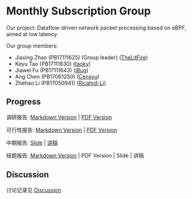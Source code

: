 # Monthly Subscription Group

Our project: Dataflow-driven network packet processing based on eBPF, aimed at low latency.

Our group members: 
- Jiaxing Zhao (PB17111625) (Group leader) ([TheLitFire](https://github.com/TheLitFire))
- Keyu Tao (PB17111630) ([taoky](https://github.com/taoky))
- Jiawei Fu (PB17111643) ([iBug](https://github.com/iBug))
- Ang Chen (PB17061250) ([Censyu](https://github.com/Censyu))
- Zhehao Li (PB17050941) ([Ricahrd-Li](https://github.com/Ricahrd-Li))

## Progress

调研报告: [Markdown Version](docs/research.md) | [PDF Version](docs/research.pdf)

可行性报告: [Markdown Version](docs/feasibility.md) | [PDF Version](docs/feasibility.pdf)

中期报告: [Slide](docs/midterm.pptx) | [讲稿](docs/midterm.md)

结题报告: [Markdown Version](docs/conclusion.md) | PDF Version | Slide | 讲稿

## Discussion

讨论记录见 [Discussion](discussion/)

